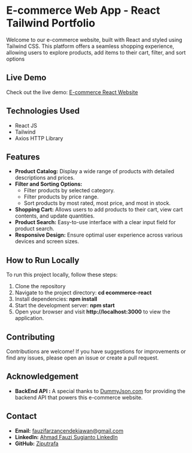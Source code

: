 # E-commerce Web App - React Tailwind Portfolio
Welcome to our e-commerce website, built with React and styled using Tailwind CSS. This platform offers a seamless shopping experience, allowing users to explore products, add items to their cart, filter, and sort options
## Live Demo
Check out the live demo: [E-commerce React Website](https://ziputrafa.github.io/ecommerce-react/)
## Technologies Used
+ React JS
+ Tailwind
+ Axios HTTP Library
## Features
+ __Product Catalog:__ Display a wide range of products with detailed descriptions and prices.
+ __Filter and Sorting Options:__
  + Filter products by selected category.
  + Filter products by price range.
  + Sort products by most rated, most price, and most in stock.
+ __Shopping Cart:__ Allows users to add products to their cart, view cart contents, and update quantities.
+ __Product Search:__ Easy-to-use interface with a clear input field for product search.
+ __Responsive Design:__ Ensure optimal user experience across various devices and screen sizes.
## How to Run Locally
To run this project locally, follow these steps:
1. Clone the repository
1. Navigate to the project directory: __cd ecommerce-react__
1. Install dependencies: __npm install__
1. Start the development server: __npm start__
1. Open your browser and visit __http://localhost:3000__ to view the application.
## Contributing
Contributions are welcome! If you have suggestions for improvements or find any issues, please open an issue or create a pull request.
## Acknowledgement
+ __BackEnd API :__ A special thanks to [DummyJson.com](https://dummyjson.com/) for providing the backend API that powers this e-commerce website.
## Contact
+ __Email:__ [fauzifarzancendekiawan@gmail.com](mailto:fauzifarzancendekiawan@gmail.com)
+ __LinkedIn:__ [Ahmad Fauzi Sugianto LinkedIn](https://www.linkedin.com/in/ahmad-fauzi-643993276/)
+ __GitHub:__ [Ziputrafa](https://github.com/Ziputrafa/)
